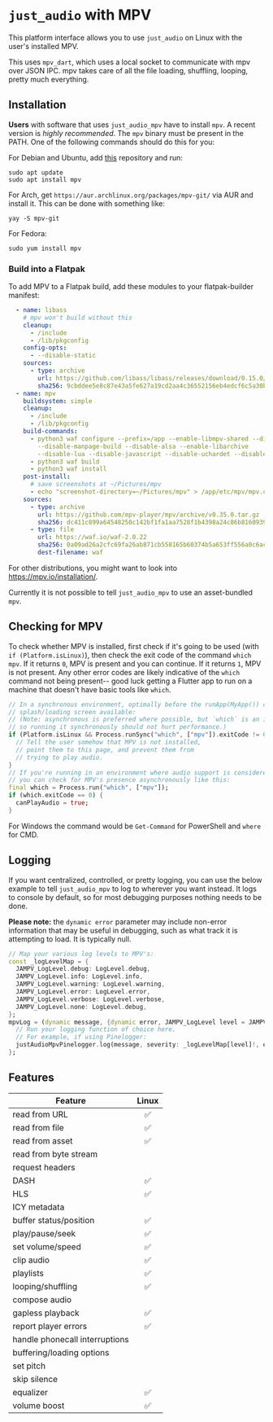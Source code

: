 # `just_audio` with MPV
This platform interface allows you to use `just_audio` on Linux with the user's installed MPV.

This uses `mpv_dart`, which uses a local socket to communicate with mpv over JSON IPC. mpv takes care of all the file loading, shuffling, looping, pretty much everything.

## Installation
**Users** with software that uses `just_audio_mpv` have to install `mpv`. A recent version is *highly recommended*. The `mpv` binary must be present in the PATH. One of the following commands should do this for you:

For Debian and Ubuntu, add [this](https://non-gnu.uvt.nl/) repository and run:
```
sudo apt update
sudo apt install mpv
```

For Arch, get `https://aur.archlinux.org/packages/mpv-git/` via AUR and install it. This can be done with something like:
```
yay -S mpv-git
```

For Fedora:
```
sudo yum install mpv
```

### Build into a Flatpak
To add MPV to a Flatpak build, add these modules to your flatpak-builder manifest:
```yaml
  - name: libass
    # mpv won't build without this
    cleanup:
      - /include
      - /lib/pkgconfig
    config-opts:
      - --disable-static
    sources:
      - type: archive
        url: https://github.com/libass/libass/releases/download/0.15.0/libass-0.15.0.tar.gz
        sha256: 9cbddee5e8c87e43a5fe627a19cd2aa4c36552156eb4edcf6c5a30bd4934fe58
  - name: mpv
    buildsystem: simple
    cleanup:
      - /include
      - /lib/pkgconfig
    build-commands:
      - python3 waf configure --prefix=/app --enable-libmpv-shared --disable-build-date
        --disable-manpage-build --disable-alsa --enable-libarchive
        --disable-lua --disable-javascript --disable-uchardet --disable-drm --disable-dvdnav
      - python3 waf build
      - python3 waf install
    post-install:
      # save screenshots at ~/Pictures/mpv
      - echo "screenshot-directory=~/Pictures/mpv" > /app/etc/mpv/mpv.conf
    sources:
      - type: archive
        url: https://github.com/mpv-player/mpv/archive/v0.35.0.tar.gz
        sha256: dc411c899a64548250c142bf1fa1aa7528f1b4398a24c86b816093999049ec00
      - type: file
        url: https://waf.io/waf-2.0.22
        sha256: 0a09ad26a2cfc69fa26ab871cb558165b60374b5a653ff556a0c6aca63a00df1
        dest-filename: waf
```

For other distributions, you might want to look into https://mpv.io/installation/.

Currently it is not possible to tell `just_audio_mpv` to use an asset-bundled `mpv`.

## Checking for MPV
To check whether MPV is installed, first check if it's going to be used (with `if (Platform.isLinux)`), then check the exit code of the command `which mpv`. If it returns `0`, MPV is present and you can continue. If it returns `1`, MPV is not present. Any other error codes are likely indicative of the `which` command not being present-- good luck getting a Flutter app to run on a machine that doesn't have basic tools like `which`.

```dart
// In a synchronous environment, optimally before the runApp(MyApp()) call and/or with a
// splash/loading screen available:
// (Note: asynchronous is preferred where possible, but `which` is an instant command
// so running it synchronously should not hurt performance.)
if (Platform.isLinux && Process.runSync("which", ["mpv"]).exitCode != 0) {
  // Tell the user somehow that MPV is not installed,
  // point them to this page, and prevent them from
  // trying to play audio.
}
// If you're running in an environment where audio support is considered absent by default,
// you can check for MPV's presence asynchronously like this:
final which = Process.run("which", ["mpv"]);
if (which.exitCode == 0) {
  canPlayAudio = true;
}
```

For Windows the command would be `Get-Command` for PowerShell and `where` for CMD.

## Logging
If you want centralized, controlled, or pretty logging, you can use the below example to tell `just_audio_mpv` to log to wherever you want instead. It logs to console by default, so for most debugging purposes nothing needs to be done.

**Please note:** the `dynamic error` parameter may include non-error information that may be useful in debugging, such as what track it is attempting to load. It is typically null.

```dart
// Map your various log levels to MPV's:
const _logLevelMap = {
  JAMPV_LogLevel.debug: LogLevel.debug,
  JAMPV_LogLevel.info: LogLevel.info,
  JAMPV_LogLevel.warning: LogLevel.warning,
  JAMPV_LogLevel.error: LogLevel.error,
  JAMPV_LogLevel.verbose: LogLevel.verbose,
  JAMPV_LogLevel.none: LogLevel.debug,
};
mpvLog = (dynamic message, {dynamic error, JAMPV_LogLevel level = JAMPV_LogLevel.debug, StackTrace stackTrace}) {
  // Run your logging function of choice here.
  // For example, if using Pinelogger:
  justAudioMpvPinelogger.log(message, severity: _logLevelMap[level]!, error: error, stackTrace: stackTrace);
};
```

## Features

| Feature                        |  Linux |
| ------------------------------ |  :---: |
| read from URL                  |   ✅   |
| read from file                 |   ✅   |
| read from asset                |   ✅   |
| read from byte stream          |        |
| request headers                |        |
| DASH                           |   ✅   |
| HLS                            |   ✅   |
| ICY metadata                   |        |
| buffer status/position         |   ✅   |
| play/pause/seek                |   ✅   |
| set volume/speed               |   ✅   |
| clip audio                     |   ✅   |
| playlists                      |   ✅   |
| looping/shuffling              |   ✅   |
| compose audio                  |        |
| gapless playback               |   ✅   |
| report player errors           |   ✅   |
| handle phonecall interruptions |        |
| buffering/loading options      |        |
| set pitch                      |        |
| skip silence                   |        |
| equalizer                      |   ✅   |
| volume boost                   |   ✅   |